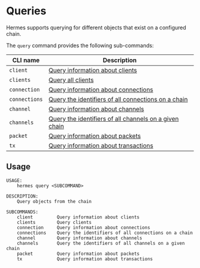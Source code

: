 # Queries

Hermes supports querying for different objects that exist on a configured chain.

The `query` command provides the following sub-commands:

| CLI name               | Description                                                                    |
| ---------------------- | ------------------------------------------------------------------------------ |
| `client`               | [Query information about clients](./client.md)                         |
| `clients`              | [Query all clients](./client.md)                                       |
| `connection`           | [Query information about connections](./connection.md)                 |
| `connections`          | [Query the identifiers of all connections on a chain](./connection.md) |
| `channel`              | [Query information about channels](./channel.md)                       |
| `channels`             | [Query the identifiers of all channels on a given chain](./channel.md) |
| `packet`               | [Query information about packets](./packet.md)                         |
| `tx`                   | [Query information about transactions](./tx.md)                         |

## Usage

```
USAGE:
    hermes query <SUBCOMMAND>

DESCRIPTION:
    Query objects from the chain

SUBCOMMANDS:
    client         Query information about clients
    clients        Query clients
    connection     Query information about connections
    connections    Query the identifiers of all connections on a chain
    channel        Query information about channels
    channels       Query the identifiers of all channels on a given chain
    packet         Query information about packets
    tx             Query information about transactions
```
